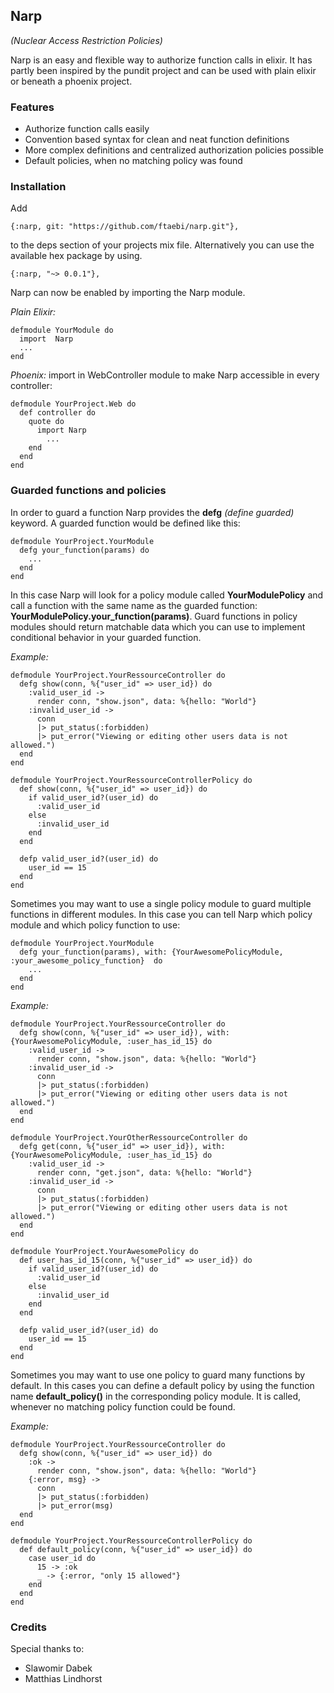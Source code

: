 ## Narp

_(Nuclear Access Restriction Policies)_

Narp is an easy and flexible way to authorize function calls in elixir. It has partly been inspired by the pundit project and can be used with plain elixir or beneath a phoenix project.

### Features

* Authorize function calls easily
* Convention based syntax for clean and neat function definitions
* More complex definitions and centralized authorization policies possible
* Default policies, when no matching policy was found

### Installation

Add

```
{:narp, git: "https://github.com/ftaebi/narp.git"},
```

to the deps section of your projects mix file.
Alternatively you can use the available hex package by using.


```
{:narp, "~> 0.0.1"},
```


Narp can now be enabled by importing the Narp module.


_Plain Elixir:_

```
defmodule YourModule do
  import  Narp
  ...
end
```


_Phoenix:_ import in WebController module to make Narp accessible in every controller:

```
defmodule YourProject.Web do
  def controller do
    quote do
      import Narp
        ...
    end
  end
end
```


### Guarded functions and policies

In order to guard a function Narp provides the **defg** _(define guarded)_ keyword. A guarded function would be defined like this:

```
defmodule YourProject.YourModule
  defg your_function(params) do
    ...
  end
end
```


In this case Narp will look for a policy module called **YourModulePolicy** and call a function with the same name as the guarded function: **YourModulePolicy.your_function(params)**. Guard functions in policy modules should return matchable data which you can use to implement conditional behavior in your guarded function.

_Example:_

```
defmodule YourProject.YourRessourceController do
  defg show(conn, %{"user_id" => user_id}) do
    :valid_user_id ->
      render conn, "show.json", data: %{hello: "World"}
    :invalid_user_id ->
      conn
      |> put_status(:forbidden)
      |> put_error("Viewing or editing other users data is not allowed.")
  end
end

defmodule YourProject.YourRessourceControllerPolicy do
  def show(conn, %{"user_id" => user_id}) do
    if valid_user_id?(user_id) do
      :valid_user_id
    else
      :invalid_user_id
    end
  end

  defp valid_user_id?(user_id) do
    user_id == 15
  end
end
```


Sometimes you may want to use a single policy module to guard multiple functions in different modules. In this case you can tell Narp which policy module and which policy function to use:

```
defmodule YourProject.YourModule
  defg your_function(params), with: {YourAwesomePolicyModule, :your_awesome_policy_function}  do
    ...
  end
end
```

_Example:_

```
defmodule YourProject.YourRessourceController do
  defg show(conn, %{"user_id" => user_id}), with: {YourAwesomePolicyModule, :user_has_id_15} do
    :valid_user_id ->
      render conn, "show.json", data: %{hello: "World"}
    :invalid_user_id ->
      conn
      |> put_status(:forbidden)
      |> put_error("Viewing or editing other users data is not allowed.")
  end
end

defmodule YourProject.YourOtherRessourceController do
  defg get(conn, %{"user_id" => user_id}), with: {YourAwesomePolicyModule, :user_has_id_15} do
    :valid_user_id ->
      render conn, "get.json", data: %{hello: "World"}
    :invalid_user_id ->
      conn
      |> put_status(:forbidden)
      |> put_error("Viewing or editing other users data is not allowed.")
  end
end

defmodule YourProject.YourAwesomePolicy do
  def user_has_id_15(conn, %{"user_id" => user_id}) do
    if valid_user_id?(user_id) do
      :valid_user_id
    else
      :invalid_user_id
    end
  end

  defp valid_user_id?(user_id) do
    user_id == 15
  end
end
```

Sometimes you may want to use one policy to guard many functions by default. In this cases you can define a default policy by using the function name **default_policy()** in the  corresponding policy module. It is called, whenever no matching policy function could be found.

_Example:_

```
defmodule YourProject.YourRessourceController do
  defg show(conn, %{"user_id" => user_id}) do
    :ok ->
      render conn, "show.json", data: %{hello: "World"}
    {:error, msg} ->
      conn
      |> put_status(:forbidden)
      |> put_error(msg)
  end
end

defmodule YourProject.YourRessourceControllerPolicy do
  def default_policy(conn, %{"user_id" => user_id}) do
    case user_id do
      15 -> :ok
      _ -> {:error, "only 15 allowed"}
    end
  end
end
```

### Credits

Special thanks to:

* Slawomir Dabek
* Matthias Lindhorst
